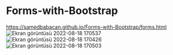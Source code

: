 # Forms-with-Bootstrap
https://samedbabacan.github.io/Forms-with-Bootstrap/forms.html
![Ekran görüntüsü 2022-08-18 170537](https://user-images.githubusercontent.com/73530722/185415206-85c49da0-bdce-47a3-b40e-bb96764f79bf.png)
![Ekran görüntüsü 2022-08-18 170426](https://user-images.githubusercontent.com/73530722/185415208-cc303e27-7ca5-4267-89dc-73886d082035.png)
![Ekran görüntüsü 2022-08-18 170503](https://user-images.githubusercontent.com/73530722/185415211-549de836-4316-4610-b21e-ede1fe766347.png)
